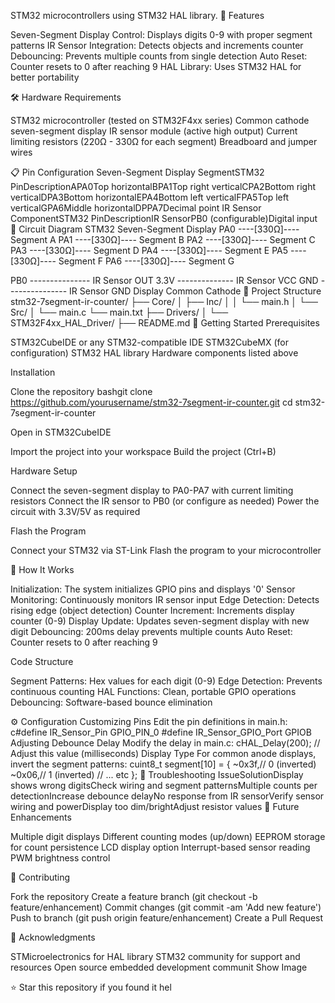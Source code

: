 STM32 microcontrollers using STM32 HAL library.
🚀 Features

Seven-Segment Display Control: Displays digits 0-9 with proper segment patterns
IR Sensor Integration: Detects objects and increments counter
Debouncing: Prevents multiple counts from single detection
Auto Reset: Counter resets to 0 after reaching 9
HAL Library: Uses STM32 HAL for better portability

🛠️ Hardware Requirements

STM32 microcontroller (tested on STM32F4xx series)
Common cathode seven-segment display
IR sensor module (active high output)
Current limiting resistors (220Ω - 330Ω for each segment)
Breadboard and jumper wires

📋 Pin Configuration
Seven-Segment Display
SegmentSTM32 PinDescriptionAPA0Top horizontalBPA1Top right verticalCPA2Bottom right verticalDPA3Bottom horizontalEPA4Bottom left verticalFPA5Top left verticalGPA6Middle horizontalDPPA7Decimal point
IR Sensor
ComponentSTM32 PinDescriptionIR SensorPB0 (configurable)Digital input
🔧 Circuit Diagram
STM32           Seven-Segment Display
PA0 ----[330Ω]---- Segment A
PA1 ----[330Ω]---- Segment B
PA2 ----[330Ω]---- Segment C
PA3 ----[330Ω]---- Segment D
PA4 ----[330Ω]---- Segment E
PA5 ----[330Ω]---- Segment F
PA6 ----[330Ω]---- Segment G


PB0 --------------- IR Sensor OUT
3.3V -------------- IR Sensor VCC
GND --------------- IR Sensor GND
                    Display Common Cathode
📂 Project Structure
stm32-7segment-ir-counter/
├── Core/
│   ├── Inc/
│   │   └── main.h
│   └── Src/
│       └── main.c
        └── main.txt
├── Drivers/
│   └── STM32F4xx_HAL_Driver/
├── README.md
🚀 Getting Started
Prerequisites

STM32CubeIDE or any STM32-compatible IDE
STM32CubeMX (for configuration)
STM32 HAL library
Hardware components listed above

Installation

Clone the repository
bashgit clone https://github.com/yourusername/stm32-7segment-ir-counter.git
cd stm32-7segment-ir-counter

Open in STM32CubeIDE

Import the project into your workspace
Build the project (Ctrl+B)


Hardware Setup

Connect the seven-segment display to PA0-PA7 with current limiting resistors
Connect the IR sensor to PB0 (or configure as needed)
Power the circuit with 3.3V/5V as required


Flash the Program

Connect your STM32 via ST-Link
Flash the program to your microcontroller



🎯 How It Works

Initialization: The system initializes GPIO pins and displays '0'
Sensor Monitoring: Continuously monitors IR sensor input
Edge Detection: Detects rising edge (object detection)
Counter Increment: Increments display counter (0-9)
Display Update: Updates seven-segment display with new digit
Debouncing: 200ms delay prevents multiple counts
Auto Reset: Counter resets to 0 after reaching 9

Code Structure

Segment Patterns: Hex values for each digit (0-9)
Edge Detection: Prevents continuous counting
HAL Functions: Clean, portable GPIO operations
Debouncing: Software-based bounce elimination

⚙️ Configuration
Customizing Pins
Edit the pin definitions in main.h:
c#define IR_Sensor_Pin GPIO_PIN_0
#define IR_Sensor_GPIO_Port GPIOB
Adjusting Debounce Delay
Modify the delay in main.c:
cHAL_Delay(200); // Adjust this value (milliseconds)
Display Type
For common anode displays, invert the segment patterns:
cuint8_t segment[10] = {
    ~0x3f,// 0 (inverted)
    ~0x06,// 1 (inverted)
    // ... etc
};
🐛 Troubleshooting
IssueSolutionDisplay shows wrong digitsCheck wiring and segment patternsMultiple counts per detectionIncrease debounce delayNo response from IR sensorVerify sensor wiring and powerDisplay too dim/brightAdjust resistor values
🔮 Future Enhancements

 Multiple digit displays
 Different counting modes (up/down)
 EEPROM storage for count persistence
 LCD display option
 Interrupt-based sensor reading
 PWM brightness control

🤝 Contributing

Fork the repository
Create a feature branch (git checkout -b feature/enhancement)
Commit changes (git commit -am 'Add new feature')
Push to branch (git push origin feature/enhancement)
Create a Pull Request


🙏 Acknowledgments

STMicroelectronics for HAL library
STM32 community for support and resources
Open source embedded development communit
Show Image

⭐ Star this repository if you found it hel
